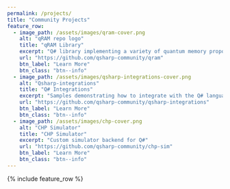 ```yaml
---
permalink: /projects/
title: "Community Projects"
feature_row:
  - image_path: /assets/images/qram-cover.png
    alt: "qRAM repo logo"
    title: "qRAM Library"
    excerpt: "Q# library implementing a variety of quantum memory proposals."
    url: "https://github.com/qsharp-community/qram"
    btn_label: "Learn More"
    btn_class: "btn--info"
  - image_path: /assets/images/qsharp-integrations-cover.png
    alt: "Qsharp-integrations"
    title: "Q# Integrations"
    excerpt: "Samples demonstrating how to integrate with the Q# language infrastructure and/or drivers"
    url: "https://github.com/qsharp-community/qsharp-integrations"
    btn_label: "Learn More"
    btn_class: "btn--info"
  - image_path: /assets/images/chp-cover.png
    alt: "CHP Simulator"
    title: "CHP Simulator"
    excerpt: "Custom simulator backend for Q#"
    url: "https://github.com/qsharp-community/chp-sim"
    btn_label: "Learn More"
    btn_class: "btn--info"
---
```



{% include feature_row %}
